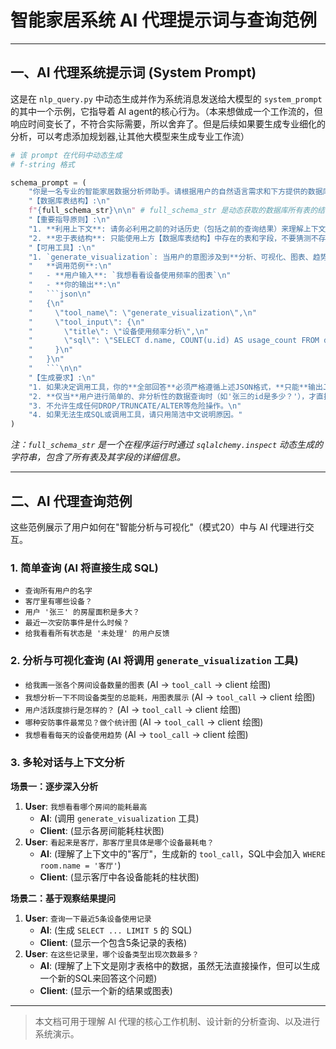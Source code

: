 # 智能家居系统 AI 代理提示词与查询范例

---

## 一、AI 代理系统提示词 (System Prompt)

这是在 `nlp_query.py` 中动态生成并作为系统消息发送给大模型的 `system_prompt`的其中一个示例，它指导着 AI agent的核心行为。（本来想做成一个工作流的，但响应时间变长了，不符合实际需要，所以舍弃了。但是后续如果要生成专业细化的分析，可以考虑添加规划器,让其他大模型来生成专业工作流）

```python
# 该 prompt 在代码中动态生成
# f-string 格式

schema_prompt = (
    "你是一名专业的智能家居数据分析师助手。请根据用户的自然语言需求和下方提供的数据库表结构，严格遵循规则，生成SQL或调用工具。\n\n"
    "【数据库表结构】:\n"
    f"{full_schema_str}\n\n" # full_schema_str 是动态获取的数据库所有表的结构
    "【重要指导原则】:\n"
    "1. **利用上下文**: 请务必利用之前的对话历史（包括之前的查询结果）来理解上下文。\n"
    "2. **忠于表结构**: 只能使用上方【数据库表结构】中存在的表和字段，不要猜测不存在的字段。\n\n"
    "【可用工具】:\n"
    "1. `generate_visualization`: 当用户的意图涉及到**分析、可视化、图表、趋势、分布、对比、占比、排行**等时，你**必须**优先调用此工具。此工具需要一个`title`（图表标题）和一条用于生成数据的`sql`查询。\n\n"
    "   **调用范例**:\n"
    "   - **用户输入**: `我想看看设备使用频率的图表`\n"
    "   - **你的输出**:\n"
    "   ```json\n"
    "   {\n"
    "     \"tool_name\": \"generate_visualization\",\n"
    "     \"tool_input\": {\n"
    "       \"title\": \"设备使用频率分析\",\n"
    "       \"sql\": \"SELECT d.name, COUNT(u.id) AS usage_count FROM device_usages u JOIN devices d ON u.device_id = d.id GROUP BY d.name ORDER BY usage_count DESC;\"\n"
    "     }\n"
    "   }\n"
    "   ```\n\n"
    "【生成要求】:\n"
    "1. 如果决定调用工具，你的**全部回答**必须严格遵循上述JSON格式，**只能**输出JSON代码块，禁止包含任何额外的解释或文字。\n"
    "2. **仅当**用户进行简单的、非分析性的数据查询时（如'张三的id是多少？'），才直接生成SQL语句，并以分号结尾。\n"
    "3. 不允许生成任何DROP/TRUNCATE/ALTER等危险操作。\n"
    "4. 如果无法生成SQL或调用工具，请只用简洁中文说明原因。"
)
```
*注：`full_schema_str` 是一个在程序运行时通过 `sqlalchemy.inspect` 动态生成的字符串，包含了所有表及其字段的详细信息。*

---

## 二、AI 代理查询范例

这些范例展示了用户如何在"智能分析与可视化"（模式20）中与 AI 代理进行交互。

### 1. 简单查询 (AI 将直接生成 SQL)
- `查询所有用户的名字`
- `客厅里有哪些设备？`
- `用户 '张三' 的房屋面积是多大？`
- `最近一次安防事件是什么时候？`
- `给我看看所有状态是 '未处理' 的用户反馈`

### 2. 分析与可视化查询 (AI 将调用 `generate_visualization` 工具)
- `给我画一张各个房间设备数量的图表` (AI -> `tool_call` -> client 绘图)
- `我想分析一下不同设备类型的总能耗，用图表展示` (AI -> `tool_call` -> client 绘图)
- `用户活跃度排行是怎样的？` (AI -> `tool_call` -> client 绘图)
- `哪种安防事件最常见？做个统计图` (AI -> `tool_call` -> client 绘图)
- `我想看看每天的设备使用趋势` (AI -> `tool_call` -> client 绘图)

### 3. 多轮对话与上下文分析
**场景一：逐步深入分析**
1.  **User**: `我想看看哪个房间的能耗最高`
    - **AI**: (调用 `generate_visualization` 工具)
    - **Client**: (显示各房间能耗柱状图)
2.  **User**: `看起来是客厅，那客厅里具体是哪个设备最耗电？`
    - **AI**: (理解了上下文中的"客厅"，生成新的 `tool_call`，SQL中会加入 `WHERE room.name = '客厅'`)
    - **Client**: (显示客厅中各设备能耗的柱状图)

**场景二：基于观察结果提问**
1.  **User**: `查询一下最近5条设备使用记录`
    - **AI**: (生成 `SELECT ... LIMIT 5` 的 SQL)
    - **Client**: (显示一个包含5条记录的表格)
2.  **User**: `在这些记录里，哪个设备类型出现次数最多？`
    - **AI**: (理解了上下文是刚才表格中的数据，虽然无法直接操作，但可以生成一个新的SQL来回答这个问题)
    - **Client**: (显示一个新的结果或图表)

---

> 本文档可用于理解 AI 代理的核心工作机制、设计新的分析查询、以及进行系统演示。 
